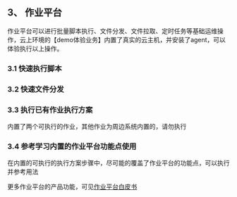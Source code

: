 ## 3、 作业平台

作业平台可以进行批量脚本执行、文件分发、文件拉取、定时任务等基础运维操作，云上环境的【demo体验业务】内置了真实的云主机，并安装了agent，可以体验执行以上操作。
### 3.1 快速执行脚本
 
### 3.2 快速文件分发


### 3.3 执行已有作业执行方案
内置了两个可执行的作业，其他作业为周边系统内置的，请勿执行


### 3.4 参考学习内置的作业平台功能点使用
在内置的可执行的执行方案步骤中，尽可能的覆盖了作业平台的功能点，可以执行并参考用法


更多作业平台的产品功能，可见[作业平台白皮书](https://bk.tencent.com/docs/document/6.0/125/5748)

